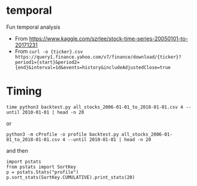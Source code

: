 # temporal

Fun temporal analysis

* From https://www.kaggle.com/szrlee/stock-time-series-20050101-to-20171231
* From `curl -o {ticker}.csv https://query1.finance.yahoo.com/v7/finance/download/{ticker}?period1={start}&period2={end}&interval=1d&events=history&includeAdjustedClose=true`

# Timing

`time python3 backtest.py all_stocks_2006-01-01_to_2018-01-01.csv 4 --until 2010-01-01 | head -n 20`

or

`python3 -m cProfile -o profile backtest.py all_stocks_2006-01-01_to_2018-01-01.csv 4 --until 2010-01-01 | head -n 20`

and then

```
import pstats
from pstats import SortKey
p = pstats.Stats("profile")
p.sort_stats(SortKey.CUMULATIVE).print_stats(20)
```
